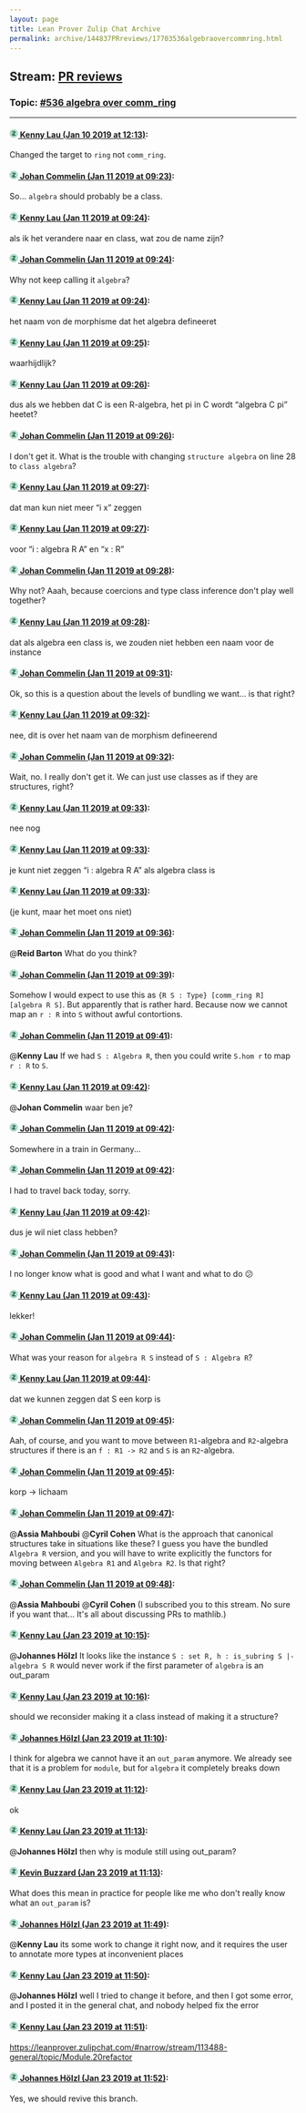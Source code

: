 ```yaml
---
layout: page
title: Lean Prover Zulip Chat Archive 
permalink: archive/144837PRreviews/17703536algebraovercommring.html
---
```


## Stream: [PR reviews](index.html)
### Topic: [#536 algebra over comm_ring](17703536algebraovercommring.html)

---

#### [![Click to go to Zulip](../../assets/img/zulip2.png) Kenny Lau (Jan 10 2019 at 12:13)](https://leanprover.zulipchat.com/#narrow/stream/144837-PR%20reviews/topic/%23536%20algebra%20over%20comm_ring/near/154831785):
Changed the target to `ring` not `comm_ring`.

#### [![Click to go to Zulip](../../assets/img/zulip2.png) Johan Commelin (Jan 11 2019 at 09:23)](https://leanprover.zulipchat.com/#narrow/stream/144837-PR%20reviews/topic/%23536%20algebra%20over%20comm_ring/near/154901762):
So... `algebra` should probably be a class.

#### [![Click to go to Zulip](../../assets/img/zulip2.png) Kenny Lau (Jan 11 2019 at 09:24)](https://leanprover.zulipchat.com/#narrow/stream/144837-PR%20reviews/topic/%23536%20algebra%20over%20comm_ring/near/154901803):
als ik het verandere naar en class, wat zou de name zijn?

#### [![Click to go to Zulip](../../assets/img/zulip2.png) Johan Commelin (Jan 11 2019 at 09:24)](https://leanprover.zulipchat.com/#narrow/stream/144837-PR%20reviews/topic/%23536%20algebra%20over%20comm_ring/near/154901811):
Why not keep calling it `algebra`?

#### [![Click to go to Zulip](../../assets/img/zulip2.png) Kenny Lau (Jan 11 2019 at 09:24)](https://leanprover.zulipchat.com/#narrow/stream/144837-PR%20reviews/topic/%23536%20algebra%20over%20comm_ring/near/154901813):
het naam von de morphisme dat het algebra defineeret

#### [![Click to go to Zulip](../../assets/img/zulip2.png) Kenny Lau (Jan 11 2019 at 09:25)](https://leanprover.zulipchat.com/#narrow/stream/144837-PR%20reviews/topic/%23536%20algebra%20over%20comm_ring/near/154901826):
waarhijdlijk?

#### [![Click to go to Zulip](../../assets/img/zulip2.png) Kenny Lau (Jan 11 2019 at 09:26)](https://leanprover.zulipchat.com/#narrow/stream/144837-PR%20reviews/topic/%23536%20algebra%20over%20comm_ring/near/154901885):
dus als we hebben dat C is een R-algebra, het pi in C wordt “algebra C pi” heetet?

#### [![Click to go to Zulip](../../assets/img/zulip2.png) Johan Commelin (Jan 11 2019 at 09:26)](https://leanprover.zulipchat.com/#narrow/stream/144837-PR%20reviews/topic/%23536%20algebra%20over%20comm_ring/near/154901890):
I don't get it. What is the trouble with changing `structure algebra` on line 28 to `class algebra`?

#### [![Click to go to Zulip](../../assets/img/zulip2.png) Kenny Lau (Jan 11 2019 at 09:27)](https://leanprover.zulipchat.com/#narrow/stream/144837-PR%20reviews/topic/%23536%20algebra%20over%20comm_ring/near/154901913):
dat man kun niet meer “i x” zeggen

#### [![Click to go to Zulip](../../assets/img/zulip2.png) Kenny Lau (Jan 11 2019 at 09:27)](https://leanprover.zulipchat.com/#narrow/stream/144837-PR%20reviews/topic/%23536%20algebra%20over%20comm_ring/near/154901919):
voor “i : algebra R A” en “x : R”

#### [![Click to go to Zulip](../../assets/img/zulip2.png) Johan Commelin (Jan 11 2019 at 09:28)](https://leanprover.zulipchat.com/#narrow/stream/144837-PR%20reviews/topic/%23536%20algebra%20over%20comm_ring/near/154901969):
Why not? Aaah, because coercions and type class inference don't play well together?

#### [![Click to go to Zulip](../../assets/img/zulip2.png) Kenny Lau (Jan 11 2019 at 09:28)](https://leanprover.zulipchat.com/#narrow/stream/144837-PR%20reviews/topic/%23536%20algebra%20over%20comm_ring/near/154901976):
dat als algebra een class is, we zouden niet hebben een naam voor de instance

#### [![Click to go to Zulip](../../assets/img/zulip2.png) Johan Commelin (Jan 11 2019 at 09:31)](https://leanprover.zulipchat.com/#narrow/stream/144837-PR%20reviews/topic/%23536%20algebra%20over%20comm_ring/near/154902089):
Ok, so this is a question about the levels of bundling we want... is that right?

#### [![Click to go to Zulip](../../assets/img/zulip2.png) Kenny Lau (Jan 11 2019 at 09:32)](https://leanprover.zulipchat.com/#narrow/stream/144837-PR%20reviews/topic/%23536%20algebra%20over%20comm_ring/near/154902154):
nee, dit is over het naam van de morphism defineerend

#### [![Click to go to Zulip](../../assets/img/zulip2.png) Johan Commelin (Jan 11 2019 at 09:32)](https://leanprover.zulipchat.com/#narrow/stream/144837-PR%20reviews/topic/%23536%20algebra%20over%20comm_ring/near/154902156):
Wait, no. I really don't get it. We can just use classes as if they are structures, right?

#### [![Click to go to Zulip](../../assets/img/zulip2.png) Kenny Lau (Jan 11 2019 at 09:33)](https://leanprover.zulipchat.com/#narrow/stream/144837-PR%20reviews/topic/%23536%20algebra%20over%20comm_ring/near/154902167):
nee nog

#### [![Click to go to Zulip](../../assets/img/zulip2.png) Kenny Lau (Jan 11 2019 at 09:33)](https://leanprover.zulipchat.com/#narrow/stream/144837-PR%20reviews/topic/%23536%20algebra%20over%20comm_ring/near/154902181):
je kunt niet zeggen “i : algebra R A” als algebra class is

#### [![Click to go to Zulip](../../assets/img/zulip2.png) Kenny Lau (Jan 11 2019 at 09:33)](https://leanprover.zulipchat.com/#narrow/stream/144837-PR%20reviews/topic/%23536%20algebra%20over%20comm_ring/near/154902188):
(je kunt, maar het moet ons niet)

#### [![Click to go to Zulip](../../assets/img/zulip2.png) Johan Commelin (Jan 11 2019 at 09:36)](https://leanprover.zulipchat.com/#narrow/stream/144837-PR%20reviews/topic/%23536%20algebra%20over%20comm_ring/near/154902322):
@**Reid Barton** What do you think?

#### [![Click to go to Zulip](../../assets/img/zulip2.png) Johan Commelin (Jan 11 2019 at 09:39)](https://leanprover.zulipchat.com/#narrow/stream/144837-PR%20reviews/topic/%23536%20algebra%20over%20comm_ring/near/154902418):
Somehow I would expect to use this as `{R S : Type} [comm_ring R] [algebra R S]`. But apparently that is rather hard. Because now we cannot map an `r : R` into `S` without awful contortions.

#### [![Click to go to Zulip](../../assets/img/zulip2.png) Johan Commelin (Jan 11 2019 at 09:41)](https://leanprover.zulipchat.com/#narrow/stream/144837-PR%20reviews/topic/%23536%20algebra%20over%20comm_ring/near/154902505):
@**Kenny Lau** If we had `S : Algebra R`, then you could write `S.hom r` to map `r : R` to `S`.

#### [![Click to go to Zulip](../../assets/img/zulip2.png) Kenny Lau (Jan 11 2019 at 09:42)](https://leanprover.zulipchat.com/#narrow/stream/144837-PR%20reviews/topic/%23536%20algebra%20over%20comm_ring/near/154902561):
@**Johan Commelin** waar ben je?

#### [![Click to go to Zulip](../../assets/img/zulip2.png) Johan Commelin (Jan 11 2019 at 09:42)](https://leanprover.zulipchat.com/#narrow/stream/144837-PR%20reviews/topic/%23536%20algebra%20over%20comm_ring/near/154902576):
Somewhere in a train in Germany...

#### [![Click to go to Zulip](../../assets/img/zulip2.png) Johan Commelin (Jan 11 2019 at 09:42)](https://leanprover.zulipchat.com/#narrow/stream/144837-PR%20reviews/topic/%23536%20algebra%20over%20comm_ring/near/154902585):
I had to travel back today, sorry.

#### [![Click to go to Zulip](../../assets/img/zulip2.png) Kenny Lau (Jan 11 2019 at 09:42)](https://leanprover.zulipchat.com/#narrow/stream/144837-PR%20reviews/topic/%23536%20algebra%20over%20comm_ring/near/154902586):
dus je wil niet class hebben?

#### [![Click to go to Zulip](../../assets/img/zulip2.png) Johan Commelin (Jan 11 2019 at 09:43)](https://leanprover.zulipchat.com/#narrow/stream/144837-PR%20reviews/topic/%23536%20algebra%20over%20comm_ring/near/154902605):
I no longer know what is good and what I want and what to do :confused:

#### [![Click to go to Zulip](../../assets/img/zulip2.png) Kenny Lau (Jan 11 2019 at 09:43)](https://leanprover.zulipchat.com/#narrow/stream/144837-PR%20reviews/topic/%23536%20algebra%20over%20comm_ring/near/154902613):
lekker!

#### [![Click to go to Zulip](../../assets/img/zulip2.png) Johan Commelin (Jan 11 2019 at 09:44)](https://leanprover.zulipchat.com/#narrow/stream/144837-PR%20reviews/topic/%23536%20algebra%20over%20comm_ring/near/154902678):
What was your reason for `algebra R S` instead of `S : Algebra R`?

#### [![Click to go to Zulip](../../assets/img/zulip2.png) Kenny Lau (Jan 11 2019 at 09:44)](https://leanprover.zulipchat.com/#narrow/stream/144837-PR%20reviews/topic/%23536%20algebra%20over%20comm_ring/near/154902684):
dat we kunnen zeggen dat S een korp is

#### [![Click to go to Zulip](../../assets/img/zulip2.png) Johan Commelin (Jan 11 2019 at 09:45)](https://leanprover.zulipchat.com/#narrow/stream/144837-PR%20reviews/topic/%23536%20algebra%20over%20comm_ring/near/154902721):
Aah, of course, and you want to move between `R1`-algebra and `R2`-algebra structures if there is an `f : R1 -> R2` and `S` is an `R2`-algebra.

#### [![Click to go to Zulip](../../assets/img/zulip2.png) Johan Commelin (Jan 11 2019 at 09:45)](https://leanprover.zulipchat.com/#narrow/stream/144837-PR%20reviews/topic/%23536%20algebra%20over%20comm_ring/near/154902728):
korp -> lichaam

#### [![Click to go to Zulip](../../assets/img/zulip2.png) Johan Commelin (Jan 11 2019 at 09:47)](https://leanprover.zulipchat.com/#narrow/stream/144837-PR%20reviews/topic/%23536%20algebra%20over%20comm_ring/near/154902809):
@**Assia Mahboubi** @**Cyril Cohen** What is the approach that canonical structures take in situations like these? I guess you have the bundled `Algebra R` version, and you will have to write explicitly the functors for moving between `Algebra R1` and `Algebra R2`. Is that right?

#### [![Click to go to Zulip](../../assets/img/zulip2.png) Johan Commelin (Jan 11 2019 at 09:48)](https://leanprover.zulipchat.com/#narrow/stream/144837-PR%20reviews/topic/%23536%20algebra%20over%20comm_ring/near/154902859):
@**Assia Mahboubi** @**Cyril Cohen** (I subscribed you to this stream. No sure if you want that... It's all about discussing PRs to mathlib.)

#### [![Click to go to Zulip](../../assets/img/zulip2.png) Kenny Lau (Jan 23 2019 at 10:15)](https://leanprover.zulipchat.com/#narrow/stream/144837-PR%20reviews/topic/%23536%20algebra%20over%20comm_ring/near/156674418):
@**Johannes Hölzl** It looks like the instance `S : set R, h : is_subring S |- algebra S R` would never work if the first parameter of `algebra` is an out_param

#### [![Click to go to Zulip](../../assets/img/zulip2.png) Kenny Lau (Jan 23 2019 at 10:16)](https://leanprover.zulipchat.com/#narrow/stream/144837-PR%20reviews/topic/%23536%20algebra%20over%20comm_ring/near/156674481):
should we reconsider making it a class instead of making it a structure?

#### [![Click to go to Zulip](../../assets/img/zulip2.png) Johannes Hölzl (Jan 23 2019 at 11:10)](https://leanprover.zulipchat.com/#narrow/stream/144837-PR%20reviews/topic/%23536%20algebra%20over%20comm_ring/near/156677314):
I think for algebra we cannot have it an `out_param` anymore. We already see that it is a problem for `module`, but for `algebra` it completely breaks down

#### [![Click to go to Zulip](../../assets/img/zulip2.png) Kenny Lau (Jan 23 2019 at 11:12)](https://leanprover.zulipchat.com/#narrow/stream/144837-PR%20reviews/topic/%23536%20algebra%20over%20comm_ring/near/156677450):
ok

#### [![Click to go to Zulip](../../assets/img/zulip2.png) Kenny Lau (Jan 23 2019 at 11:13)](https://leanprover.zulipchat.com/#narrow/stream/144837-PR%20reviews/topic/%23536%20algebra%20over%20comm_ring/near/156677473):
@**Johannes Hölzl** then why is module still using out_param?

#### [![Click to go to Zulip](../../assets/img/zulip2.png) Kevin Buzzard (Jan 23 2019 at 11:13)](https://leanprover.zulipchat.com/#narrow/stream/144837-PR%20reviews/topic/%23536%20algebra%20over%20comm_ring/near/156677476):
What does this mean in practice for people like me who don't really know what an `out_param` is?

#### [![Click to go to Zulip](../../assets/img/zulip2.png) Johannes Hölzl (Jan 23 2019 at 11:49)](https://leanprover.zulipchat.com/#narrow/stream/144837-PR%20reviews/topic/%23536%20algebra%20over%20comm_ring/near/156679581):
@**Kenny Lau** its some work to change it right now, and it requires the user to annotate more types at inconvenient places

#### [![Click to go to Zulip](../../assets/img/zulip2.png) Kenny Lau (Jan 23 2019 at 11:50)](https://leanprover.zulipchat.com/#narrow/stream/144837-PR%20reviews/topic/%23536%20algebra%20over%20comm_ring/near/156679641):
@**Johannes Hölzl** well I tried to change it before, and then I got some error, and I posted it in the general chat, and nobody helped fix the error

#### [![Click to go to Zulip](../../assets/img/zulip2.png) Kenny Lau (Jan 23 2019 at 11:51)](https://leanprover.zulipchat.com/#narrow/stream/144837-PR%20reviews/topic/%23536%20algebra%20over%20comm_ring/near/156679664):
https://leanprover.zulipchat.com/#narrow/stream/113488-general/topic/Module.20refactor

#### [![Click to go to Zulip](../../assets/img/zulip2.png) Johannes Hölzl (Jan 23 2019 at 11:52)](https://leanprover.zulipchat.com/#narrow/stream/144837-PR%20reviews/topic/%23536%20algebra%20over%20comm_ring/near/156679759):
Yes, we should revive this branch.

